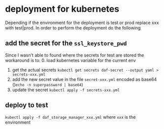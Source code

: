 # deployment for kubernetes

Depending if the environment for the deployment is test or prod replace xxx with test|prod.
In order to perform the deployment do the following

## add the secret for the `ssl_keystore_pwd`

Since I wasn't able to found where the secrets for test are stored the workaround is to:
0. load kubernetes variable for the current env
1. get the actual secrets `kubectl get secrets daf-secret --output yaml > secrets-xxx.yml`
2. add the new secret value in the file `secret-xxx.yml` encoded as base64 ()`echo -n superpassword | base64`)
3. update the secret `kubectl apply -f secrets-xxx.yml`


## deploy to test

`kubectl apply -f daf_storage_manager_xxx.yml` where `xxx` is the environment

